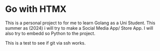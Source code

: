 # Go with HTMX 
This is a personal project to for me to learn Golang as a Uni Student. This summer as (2024) i will try to make a Social Media App/ Store App.
I will also try to embedd so Python to the project.

This is a test to see if git via ssh works.

